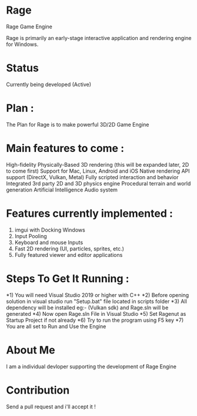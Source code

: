# Rage
Rage Game Engine

Rage is primarily an early-stage interactive application and rendering engine for Windows.

# Status
Currently being developed (Active)

# Plan :

The Plan for Rage is to make powerful 3D/2D Game Engine

# Main features to come :

High-fidelity Physically-Based 3D rendering (this will be expanded later, 2D to come first)
Support for Mac, Linux, Android and iOS
Native rendering API support (DirectX, Vulkan, Metal)
Fully scripted interaction and behavior
Integrated 3rd party 2D and 3D physics engine
Procedural terrain and world generation
Artificial Intelligence
Audio system

# Features currently implemented :

1) imgui with Docking Windows
2) Input Pooling
3) Keyboard and mouse Inputs
4) Fast 2D rendering (UI, particles, sprites, etc.)
5) Fully featured viewer and editor applications

# Steps To Get It Running :

*1) You will need Visual Studio 2019 or higher with C++
*2) Before opening solution in visual studio run "Setup.bat" file located in scripts folder
*3) All dependency will be installed eg:- (Vulkan sdk) and Rage.sln will be generated
*4) Now open Rage.sln File in Visual Studio
*5) Set Ragenut as Startup Project if not already
*6) Try to run the program using F5 key 
*7) You are all set to Run and Use the Engine

# About Me

I am a individual devloper supporting the development of Rage Engine


# Contribution

Send a pull request and i'll accept it !
